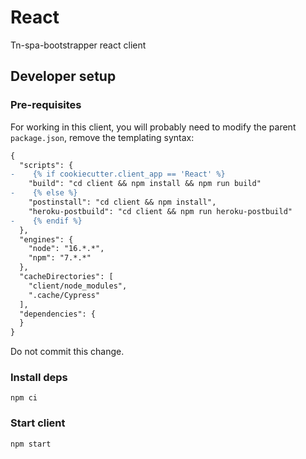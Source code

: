 # React

Tn-spa-bootstrapper react client

## Developer setup

### Pre-requisites

For working in this client, you will probably need to modify the parent `package.json`, remove the templating syntax:

```diff
{
  "scripts": {
-    {% if cookiecutter.client_app == 'React' %}
    "build": "cd client && npm install && npm run build"
-    {% else %}
    "postinstall": "cd client && npm install",
    "heroku-postbuild": "cd client && npm run heroku-postbuild"
-    {% endif %}
  },
  "engines": {
    "node": "16.*.*",
    "npm": "7.*.*"
  },
  "cacheDirectories": [
    "client/node_modules",
    ".cache/Cypress"
  ],
  "dependencies": {
  }
}
```

Do not commit this change.

### Install deps

```shell
npm ci
```

### Start client

```shell
npm start
```
